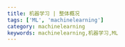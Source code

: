```yaml
---
title: 机器学习 | 整体概况
tags: ['ML', 'machinelearning']
category: machinelearning
keywords: machinelearning,机器学习,ML
---
```

